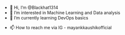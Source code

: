 - 👋 Hi, I’m @Blackhat1314
- 👀 I’m interested in Machine Learning and Data analysis
- 🌱 I’m currently learning DevOps basics
<!-- - 💞️ I’m looking to collaborate on ... -->
- 📫 How to reach me via IG - mayankkaushikofficial

<!---
Blackhat1314/Blackhat1314 is a ✨ special ✨ repository because its `README.md` (this file) appears on your GitHub profile.
You can click the Preview link to take a look at your changes.
--->
